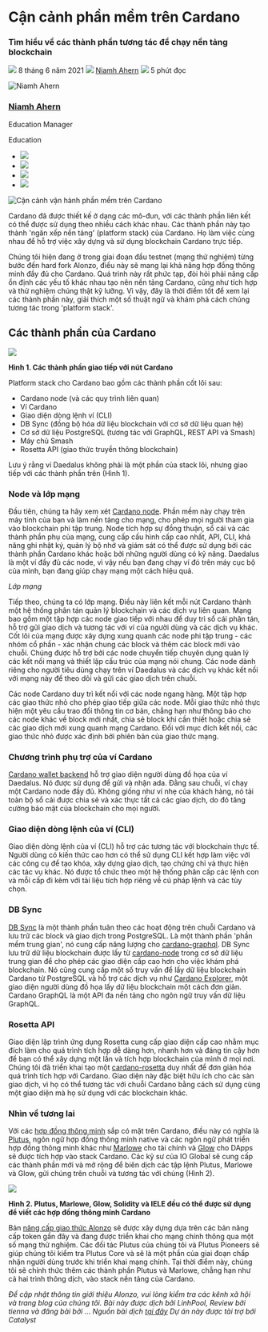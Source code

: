 # Cận cảnh phần mềm trên Cardano

### **Tìm hiểu về các thành phần tương tác để chạy nền tảng blockchain**

![](img/2021-06-08-a-close-look-at-the-software-running-cardano.002.png) 8 tháng 6 năm 2021 ![](img/2021-06-08-a-close-look-at-the-software-running-cardano.002.png) [Niamh Ahern](tmp//en/blog/authors/niamh-ahern/page-1/) ![](img/2021-06-08-a-close-look-at-the-software-running-cardano.003.png) 5 phút đọc

![Niamh Ahern](img/2021-06-08-a-close-look-at-the-software-running-cardano.004.png)[](tmp//en/blog/authors/niamh-ahern/page-1/)

### [**Niamh Ahern**](tmp//en/blog/authors/niamh-ahern/page-1/)

Education Manager

Education

- ![](img/2021-06-08-a-close-look-at-the-software-running-cardano.005.png)[](mailto:niamh.ahern@iohk.io "Email")
- ![](img/2021-06-08-a-close-look-at-the-software-running-cardano.006.png)[](https://www.linkedin.com/in/niamh-ahern-67849949/ "LinkedIn")
- ![](img/2021-06-08-a-close-look-at-the-software-running-cardano.007.png)[](https://twitter.com/nahern_iohk?lang=en "Twitter")
- ![](img/2021-06-08-a-close-look-at-the-software-running-cardano.008.png)[](https://github.com/nahern "GitHub")

![Cận cảnh vận hành phần mềm trên Cardano](img/2021-06-08-a-close-look-at-the-software-running-cardano.009.jpeg)

Cardano đã được thiết kế ở dạng các mô-đun, với các thành phần liên kết có thể được sử dụng theo nhiều cách khác nhau. Các thành phần này tạo thành 'ngăn xếp nền tảng' (platform stack) của Cardano. Họ làm việc cùng nhau để hỗ trợ việc xây dựng và sử dụng blockchain Cardano trực tiếp.

Chúng tôi hiện đang ở trong giai đoạn đầu testnet (mạng thử nghiệm) từng bước đến hard fork Alonzo, điều này sẽ mang lại khả năng hợp đồng thông minh đầy đủ cho Cardano. Quá trình này rất phức tạp, đòi hỏi phải nâng cấp ổn định các yếu tố khác nhau tạo nên nền tảng Cardano, cũng như tích hợp và thử nghiệm chúng thật kỹ lưỡng. Vì vậy, đây là thời điểm tốt để xem lại các thành phần này, giải thích một số thuật ngữ và khám phá cách chúng tương tác trong 'platform stack'.

## **Các thành phần của Cardano**

![](img/2021-06-08-a-close-look-at-the-software-running-cardano.010.png)

**Hình 1. Các thành phần giao tiếp với nút Cardano**

Platform stack cho Cardano bao gồm các thành phần cốt lõi sau:

- Cardano node (và các quy trình liên quan)
- Ví Cardano
- Giao diện dòng lệnh ví (CLI)
- DB Sync (đồng bộ hóa dữ liệu blockchain với cơ sở dữ liệu quan hệ)
- Cơ sở dữ liệu PostgreSQL (tương tác với GraphQL, REST API và Smash)
- Máy chủ Smash
- Rosetta API (giao thức truyền thông blockchain)

Lưu ý rằng ví Daedalus không phải là một phần của stack lõi, nhưng giao tiếp với các thành phần trên (Hình 1).

### **Node và lớp mạng**

Đầu tiên, chúng ta hãy xem xét [Cardano node](https://github.com/input-output-hk/cardano-node). Phần mềm này chạy trên máy tính của bạn và làm nền tảng cho mạng, cho phép mọi người tham gia vào blockchain phi tập trung. Node tích hợp sự đồng thuận, sổ cái và các thành phần phụ của mạng, cung cấp cấu hình cấp cao nhất, API, CLI, khả năng ghi nhật ký, quản lý bộ nhớ và giám sát có thể được sử dụng bởi các thành phần Cardano khác hoặc bởi những người dùng có kỹ năng. Daedalus là một ví đầy đủ các node, vì vậy nếu bạn đang chạy ví đó trên máy cục bộ của mình, bạn đang giúp chạy mạng một cách hiệu quả.

*Lớp mạng*

Tiếp theo, chúng ta có lớp mạng. Điều này liên kết mỗi nút Cardano thành một hệ thống phân tán quản lý blockchain và các dịch vụ liên quan. Mạng bao gồm một tập hợp các node giao tiếp với nhau để duy trì sổ cái phân tán, hỗ trợ gửi giao dịch và tương tác với ví của người dùng và các dịch vụ khác. Cốt lõi của mạng được xây dựng xung quanh các node phi tập trung - các nhóm cổ phần - xác nhận chung các block và thêm các block mới vào chuỗi. Chúng được hỗ trợ bởi các node chuyển tiếp chuyên dụng quản lý các kết nối mạng và thiết lập cấu trúc của mạng nói chung. Các node dành riêng cho người tiêu dùng chạy trên ví Daedalus và các dịch vụ khác kết nối với mạng này để theo dõi và gửi các giao dịch trên chuỗi.

Các node Cardano duy trì kết nối với các node ngang hàng. Một tập hợp các giao thức nhỏ cho phép giao tiếp giữa các node. Mỗi giao thức nhỏ thực hiện một yêu cầu trao đổi thông tin cơ bản, chẳng hạn như thông báo cho các node khác về block mới nhất, chia sẻ block khi cần thiết hoặc chia sẻ các giao dịch mới xung quanh mạng Cardano. Đối với mục đích kết nối, các giao thức nhỏ được xác định bởi phiên bản của giao thức mạng.

### **Chương trình phụ trợ của ví Cardano**

[Cardano wallet backend](https://github.com/input-output-hk/cardano-wallet) hỗ trợ giao diện người dùng đồ họa của ví Daedalus. Nó được sử dụng để gửi và nhận ada. Đằng sau chuỗi, ví chạy một Cardano node đầy đủ. Không giống như ví nhẹ của khách hàng, nó tải toàn bộ sổ cái được chia sẻ và xác thực tất cả các giao dịch, do đó tăng cường bảo mật của blockchain cho mọi người.

### **Giao diện dòng lệnh của ví (CLI)**

Giao diện dòng lệnh của ví (CLI) hỗ trợ các tương tác với blockchain thực tế. Người dùng có kiến thức cao hơn có thể sử dụng CLI kết hợp làm việc với các công cụ để tạo khóa, xây dựng giao dịch, tạo chứng chỉ và thực hiện các tác vụ khác. Nó được tổ chức theo một hệ thống phân cấp các lệnh con và mỗi cấp đi kèm với tài liệu tích hợp riêng về cú pháp lệnh và các tùy chọn.

### **DB Sync**

[DB Sync](https://github.com/input-output-hk/cardano-db-sync) là một thành phần tuân theo các hoạt động trên chuỗi Cardano và lưu trữ các block và giao dịch trong PostgreSQL. Là một thành phần 'phần mềm trung gian', nó cung cấp năng lượng cho [cardano-graphql](https://github.com/input-output-hk/cardano-graphql). DB Sync lưu trữ dữ liệu blockchain được lấy từ [cardano-node](https://github.com/input-output-hk/cardano-node) trong cơ sở dữ liệu trung gian để cho phép các giao diện cấp cao hơn cho việc khám phá blockchain. Nó cũng cung cấp một số truy vấn để lấy dữ liệu blockchain Cardano từ PostgreSQL và hỗ trợ các dịch vụ như [Cardano Explorer](https://explorer.cardano.org/en.html), một giao diện người dùng đồ họa lấy dữ liệu blockchain một cách đơn giản. Cardano GraphQL là một API đa nền tảng cho ngôn ngữ truy vấn dữ liệu GraphQL.

### **Rosetta API**

Giao diện lập trình ứng dụng Rosetta cung cấp giao diện cấp cao nhằm mục đích làm cho quá trình tích hợp dễ dàng hơn, nhanh hơn và đáng tin cậy hơn để bạn có thể xây dựng một lần và tích hợp blockchain của mình ở mọi nơi. Chúng tôi đã triển khai tạo một [cardano-rosetta](https://github.com/input-output-hk/cardano-rosetta) duy nhất để đơn giản hóa quá trình tích hợp với Cardano. Giao diện này đặc biệt hữu ích cho các sàn giao dịch, vì họ có thể tương tác với chuỗi Cardano bằng cách sử dụng cùng một giao diện mà họ sử dụng với các blockchain khác.

### **Nhìn về tương lai**

Với các [hợp đồng thông minh](https://iohk.io/en/blog/posts/2021/04/08/smart-contracts-%E2%80%93-here-we-come/) sắp có mặt trên Cardano, điều này có nghĩa là [Plutus](https://iohk.io/en/blog/posts/2021/04/13/plutus-what-you-need-to-know/), ngôn ngữ hợp đồng thông minh native và các ngôn ngữ phát triển hợp đồng thông minh khác như [Marlowe](https://iohk.io/en/blog/posts/2021/05/26/reimagining-peer-to-peer-finance-with-marlowe/) cho tài chính và [Glow](https://glow-lang.org/) cho DApps sẽ được tích hợp vào stack Cardano. Các kỹ sư của IO Global sẽ cung cấp các thành phần mới và mở rộng để biên dịch các tập lệnh Plutus, Marlowe và Glow, gửi chúng trên chuỗi và tương tác với chúng (Hình 2).

![](img/2021-06-08-a-close-look-at-the-software-running-cardano.011.jpeg)

**Hình 2. Plutus, Marlowe, Glow, Solidity và IELE đều có thể được sử dụng để viết các hợp đồng thông minh Cardano**

Bản [nâng cấp giao thức Alonzo](https://iohk.io/en/blog/posts/2021/04/08/smart-contracts-%E2%80%93-here-we-come/) sẽ được xây dựng dựa trên các bản nâng cấp token gần đây và đang được triển khai cho mạng chính thông qua một số mạng thử nghiệm. Các đối tác Plutus của chúng tôi và Plutus Pioneers sẽ giúp chúng tôi kiểm tra Plutus Core và sẽ là một phần của giai đoạn chấp nhận người dùng trước khi triển khai mạng chính. Tại thời điểm này, chúng tôi sẽ chính thức thêm các thành phần Plutus và Marlowe, chẳng hạn như cả hai trình thông dịch, vào stack nền tảng của Cardano.

*Để cập nhật thông tin giới thiệu Alonzo, vui lòng kiểm tra các kênh xã hội và trang blog của chúng tôi. Bài này được dịch bởi LinhPool, Review bởi tienna và đăng bài bởi ... Nguồn bài dịch [tại đây](https://iohk.io/en/blog/posts/2021/06/08/a-close-look-at-the-software-running-cardano/) *Dự án này được tài trợ bới Catalyst**

